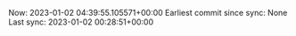 Now: 2023-01-02 04:39:55.105571+00:00 Earliest commit since sync: None Last sync: 2023-01-02 00:28:51+00:00
